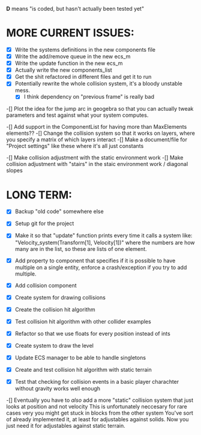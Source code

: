 **D** means "is coded, but hasn't actually been tested yet"

# MORE CURRENT ISSUES:
-[x] Write the systems definitions in the new components file
-[x] Write the add/remove queue in the new ecs_m
-[x] Write the update function in the new ecs_m
-[x] Actually write the new components_list
-[x] Get the shit refactored in different files and get it to run 
-[x] Potentially rewrite the whole collision system, it's a bloody unstable mess.
    -[x] I think dependency on "previous frame" is really bad 

-[] Plot the idea for the jump arc in geogebra so that you can actually tweak parameters and test against what your system computes. 

-[] Add support in the ComponentList for having more than MaxElements elements??
-[] Change the collision system so that it works on layers, where you specify a matrix of which layers interact
    -[] Make a document/file for "Project settings" like these where it's all just constants 

-[] Make collision adjustment with the static environment work
-[] Make collision adjustment with "stairs" in the staic environment work / diagonal slopes

# LONG TERM:
-[x] Backup "old code" somewhere else
-[x] Setup git for the project
-[X] Make it so that "update" function prints every time it calls a system like:
"Velocity_system(Transform[1], Velocity[1])"
where the numbers are how many are in the list, so these are lists of one element.
-[X] Add property to component that specifies if it is possible to have multiple on a single entity, enforce a crash/exception if you try to add multiple.

-[x] Add collision component
-[X] Create system for drawing collisions
-[X] Create the collision hit algorithm
-[X] Test collision hit algorithm with other collider examples

-[x] Refactor so that we use floats for every position instead of ints

-[X] Create system to draw the level

-[X] Update ECS manager to be able to handle singletons
-[X] Create and test collision hit algorithm with static terrain
-[X] Test that checking for collision events in a basic player charachter without gravity works well enough

-[] Eventually you have to *also* add a more "static" collision system that just looks at position and not velocity
    This is unfortunately neccesary for rare cases very you might get stuck in blocks from the other system
    You've sort of already implemented it, at least for adjustables against solids. Now you just need it for adjustables against static terrain. 
